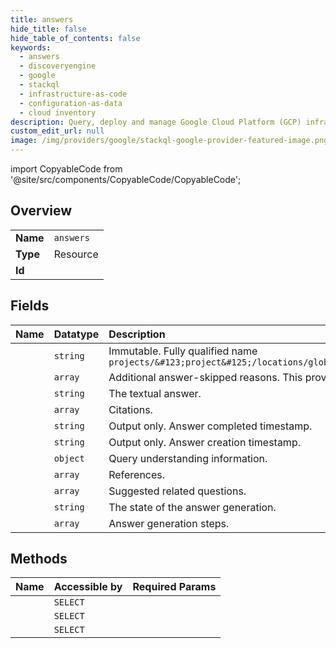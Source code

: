 ```yaml
---
title: answers
hide_title: false
hide_table_of_contents: false
keywords:
  - answers
  - discoveryengine
  - google    
  - stackql
  - infrastructure-as-code
  - configuration-as-data
  - cloud inventory
description: Query, deploy and manage Google Cloud Platform (GCP) infrastructure and resources using SQL
custom_edit_url: null
image: /img/providers/google/stackql-google-provider-featured-image.png
---
```


import CopyableCode from '@site/src/components/CopyableCode/CopyableCode';




## Overview
<table><tbody>
<tr><td><b>Name</b></td><td><code>answers</code></td></tr>
<tr><td><b>Type</b></td><td>Resource</td></tr>
<tr><td><b>Id</b></td><td><CopyableCode code="discoveryengine.answers" /></td></tr>
</tbody></table>

## Fields
| Name | Datatype | Description |
|:-----|:---------|:------------|
| <CopyableCode code="name" /> | `string` | Immutable. Fully qualified name `projects/&#123;project&#125;/locations/global/collections/&#123;collection&#125;/engines/&#123;engine&#125;/sessions/*/answers/*` |
| <CopyableCode code="answerSkippedReasons" /> | `array` | Additional answer-skipped reasons. This provides the reason for ignored cases. If nothing is skipped, this field is not set. |
| <CopyableCode code="answerText" /> | `string` | The textual answer. |
| <CopyableCode code="citations" /> | `array` | Citations. |
| <CopyableCode code="completeTime" /> | `string` | Output only. Answer completed timestamp. |
| <CopyableCode code="createTime" /> | `string` | Output only. Answer creation timestamp. |
| <CopyableCode code="queryUnderstandingInfo" /> | `object` | Query understanding information. |
| <CopyableCode code="references" /> | `array` | References. |
| <CopyableCode code="relatedQuestions" /> | `array` | Suggested related questions. |
| <CopyableCode code="state" /> | `string` | The state of the answer generation. |
| <CopyableCode code="steps" /> | `array` | Answer generation steps. |
## Methods
| Name | Accessible by | Required Params |
|:-----|:--------------|:----------------|
| <CopyableCode code="projects_locations_collections_data_stores_sessions_answers_get" /> | `SELECT` | <CopyableCode code="answersId, collectionsId, dataStoresId, locationsId, projectsId, sessionsId" /> |
| <CopyableCode code="projects_locations_collections_engines_sessions_answers_get" /> | `SELECT` | <CopyableCode code="answersId, collectionsId, enginesId, locationsId, projectsId, sessionsId" /> |
| <CopyableCode code="projects_locations_data_stores_sessions_answers_get" /> | `SELECT` | <CopyableCode code="answersId, dataStoresId, locationsId, projectsId, sessionsId" /> |
